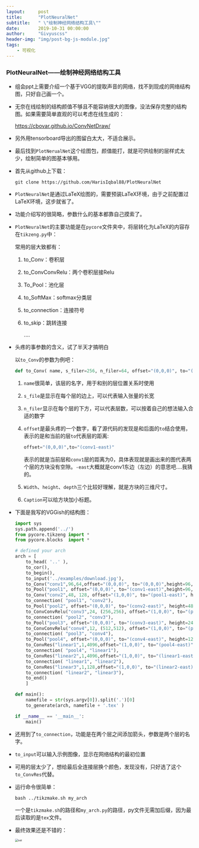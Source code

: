 ```yaml
---
layout:     post
title:      "PlotNeuralNet"
subtitle:   " \"绘制神经网络结构工具\""
date:       2019-10-31 00:00:00
author:     "Givyuscss"
header-img: "img/post-bg-js-module.jpg"
tags:
    - 可视化
---
```



### PlotNeuralNet——绘制神经网络结构工具

+ 组会ppt上需要介绍一个基于VGG的提取声音的网络，找不到现成的网络结构图，只好自己画一个。

+ 无奈在线绘制的结构颜值不够且不能容纳很大的图像，没法保存完整的结构图。如果需要简单直观的可以考虑在线生成的：

  https://cbovar.github.io/ConvNetDraw/

+ 另外用tensorboard导出的图留白太大，不适合展示。

+ 最后找到`PlotNerualNet`这个绘图包，颜值能打，就是可供绘制的层样式太少，绘制简单的图基本够用。

+ 首先从github上下载：

  ```shell
  git clone https://github.com/HarisIqbal88/PlotNeuralNet
  ```

+ `PlotNeuralNet`是通过LaTeX绘图的，需要预装LaTeX环境，由于之前配置过LaTeX环境，这步就省了。

+ 功能介绍写的很简略，参数什么的基本都靠自己摸索了。

+ `PlotNeuralNet`的主要功能是在`pycore`文件夹中，将层转化为LaTeX的内容存在`tikzeng.py`中：

  常用的层大致都有：

  1. to_Conv：卷积层

  2. to_ConvConvRelu：两个卷积层接Relu

  3. To_Pool：池化层

  4. to_SoftMax：softmax分类层

  5. to_connection：连接符号

  6. to_skip：跳转连接

     ....

+ 头疼的事参数的含义，试了半天才搞明白

  以`to_Conv`的参数为例吧：

  ```python
  def to_Conv( name, s_filer=256, n_filer=64, offset="(0,0,0)", to="(0,0,0)", width=1, height=40, depth=40, caption=" " ):
  ```

  1. `name`很简单，该层的名字，用于和别的层位置关系时使用

  2. `s_file`是显示在每个层的边上，可以代表输入张量的长宽

  3. `n_filer`显示在每个层的下方，可以代表层数，可以按着自己的想法输入合适的数字

  4. `offset`是最头疼的一个数字，看了源代码的发现是和后面的`to`结合使用，表示的是和当前的层`to`代表层的距离:

     ```python
     offset="(0,0,0)",to="(conv1-east)"
     ```

     表示的就是当前层和`conv1`层的距离为0，具体表现就是画出来的图代表两个层的方块没有空隙。`-east`大概就是conv1东边（左边）的意思吧....我猜的。

  5. `Width`、`height`、`depth`三个比较好理解，就是方块的三维尺寸。
  6. `Caption`可以给方块加小标题。

+ 下面是我写的VGGish的结构图：

  ```python
  import sys
  sys.path.append('../')
  from pycore.tikzeng import *
  from pycore.blocks  import *
  
  # defined your arch
  arch = [
      to_head( '..' ),
      to_cor(),
      to_begin(),
      to_input('../examples/download.jpg'),
      to_Conv("conv1",96,64,offset="(0,0,0)", to="(0,0,0)",height=96,depth=64,width=2),
      to_Pool("pool1", offset="(0,0,0)", to="(conv1-east)",height=96,depth=64,width=2),
      to_Conv("conv2",48, 128, offset="(1,0,0)", to="(pool1-east)", height=48, depth=32, width=8),
      to_connection( "pool1", "conv2"),
      to_Pool("pool2", offset="(0,0,0)", to="(conv2-east)", height=48, depth=32, width=3),
      to_ConvConvRelu("conv3",24, (256,256), offset="(1,0,0)", to="(pool2-east)", height=24, depth=16, width=(12,12)),
      to_connection( "pool2", "conv3"),
      to_Pool("pool3", offset="(0,0,0)", to="(conv3-east)", height=24, depth=16, width=3),
      to_ConvConvRelu("conv4",12, (512,512), offset="(1,0,0)", to="(pool3-east)", height=12, depth=8, width=(16,16)),
      to_connection( "pool3", "conv4"),
      to_Pool("pool4", offset="(0,0,0)", to="(conv4-east)", height=12, depth=8, width=4),
      to_ConvRes("linear1",1,4096,offset="(1,0,0)", to="(pool4-east)",height=2,depth=2,width=30,opacity=0.9),
      to_connection( "pool4", "linear1"),
      to_ConvRes("linear2",1,4096,offset="(1,0,0)", to="(linear1-east)",height=2,depth=2,width=30,opacity=0.9),
      to_connection( "linear1", "linear2"),
      to_ConvRes("linear3",1,128,offset="(1,0,0)", to="(linear2-east)",height=2,depth=2,width=15,opacity=0.9),
      to_connection( "linear2", "linear3"),
      to_end()
      ]
  
  def main():
      namefile = str(sys.argv[0]).split('.')[0]
      to_generate(arch, namefile + '.tex' )
  
  if __name__ == '__main__':
      main()
  
  ```

+ 还用到了`to_connection`，功能是在两个层之间添加箭头，参数是两个层的名字。

+ `to_input`可以输入示例图像，显示在网络结构的最初位置

+ 可用的层太少了，想给最后全连接层换个颜色，发现没有，只好选了这个`to_ConvRes`代替。

+ 运行命令很简单：

  ```shell
  bash ../tikzmake.sh my_arch
  ```

  一个是`tikzmake.sh`的路径和`my_arch.py`的路径，py文件无需加后缀，因为最后读取的是`tex`文件。

+ 最终效果还是不错的：

  <img src="/Users/givyuscss/Givyuscss.github.io/img/in-post/PlotNerualNet/net.jpg" alt="net" style="zoom:50%;" />
